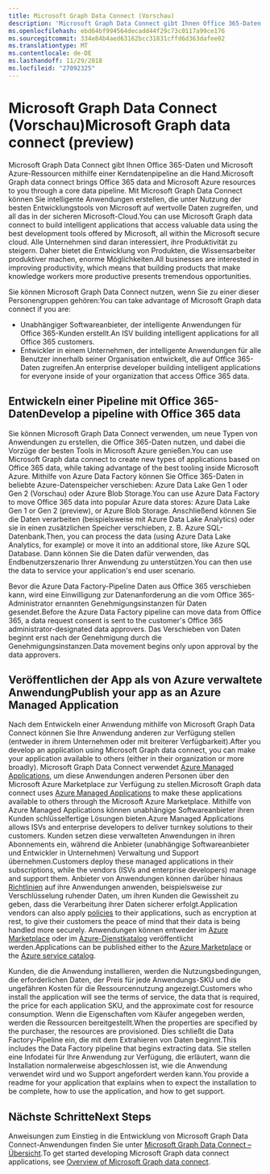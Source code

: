 ```yaml
---
title: Microsoft Graph Data Connect (Vorschau)
description: 'Microsoft Graph Data Connect gibt Ihnen Office 365-Daten und Microsoft Azure-Ressourcen mithilfe einer Kerndatenpipeline an die Hand. Mit Microsoft Graph Data Connect können Sie intelligente Anwendungen erstellen, die unter Nutzung der besten Entwicklungstools von Microsoft auf wertvolle Daten zugreifen, und all das in der sicheren Microsoft-Cloud. Alle Unternehmen sind daran interessiert, ihre Produktivität zu steigern. Daher bietet die Entwicklung von Produkten, die Wissensarbeiter produktiver machen, enorme Möglichkeiten. '
ms.openlocfilehash: ebd64bf994564decadd44f29c73c0117a99ce176
ms.sourcegitcommit: 334e84b4aed63162bcc31831cffd6d363dafee02
ms.translationtype: MT
ms.contentlocale: de-DE
ms.lasthandoff: 11/29/2018
ms.locfileid: "27092325"
---
```

# <a name="microsoft-graph-data-connect-preview"></a><span data-ttu-id="bba84-105">Microsoft Graph Data Connect (Vorschau)</span><span class="sxs-lookup"><span data-stu-id="bba84-105">Microsoft Graph data connect (preview)</span></span>

<span data-ttu-id="bba84-106">Microsoft Graph Data Connect gibt Ihnen Office 365-Daten und Microsoft Azure-Ressourcen mithilfe einer Kerndatenpipeline an die Hand.</span><span class="sxs-lookup"><span data-stu-id="bba84-106">Microsoft Graph data connect brings Office 365 data and Microsoft Azure resources to you through a core data pipeline.</span></span> <span data-ttu-id="bba84-107">Mit Microsoft Graph Data Connect können Sie intelligente Anwendungen erstellen, die unter Nutzung der besten Entwicklungstools von Microsoft auf wertvolle Daten zugreifen, und all das in der sicheren Microsoft-Cloud.</span><span class="sxs-lookup"><span data-stu-id="bba84-107">You can use Microsoft Graph data connect to build intelligent applications that access valuable data using the best development tools offered by Microsoft, all within the Microsoft secure cloud.</span></span> <span data-ttu-id="bba84-108">Alle Unternehmen sind daran interessiert, ihre Produktivität zu steigern. Daher bietet die Entwicklung von Produkten, die Wissensarbeiter produktiver machen, enorme Möglichkeiten.</span><span class="sxs-lookup"><span data-stu-id="bba84-108">All businesses are interested in improving productivity, which means that building products that make knowledge workers more productive presents tremendous opportunities.</span></span> 

<span data-ttu-id="bba84-109">Sie können Microsoft Graph Data Connect nutzen, wenn Sie zu einer dieser Personengruppen gehören:</span><span class="sxs-lookup"><span data-stu-id="bba84-109">You can take advantage of Microsoft Graph data connect if you are:</span></span>

- <span data-ttu-id="bba84-110">Unabhängiger Softwareanbieter, der intelligente Anwendungen für Office 365-Kunden erstellt.</span><span class="sxs-lookup"><span data-stu-id="bba84-110">An ISV building intelligent applications for all Office 365 customers.</span></span>
- <span data-ttu-id="bba84-111">Entwickler in einem Unternehmen, der intelligente Anwendungen für alle Benutzer innerhalb seiner Organisation entwickelt, die auf Office 365-Daten zugreifen.</span><span class="sxs-lookup"><span data-stu-id="bba84-111">An enterprise developer building intelligent applications for everyone inside of your organization that access Office 365 data.</span></span>

## <a name="develop-a-pipeline-with-office-365-data"></a><span data-ttu-id="bba84-112">Entwickeln einer Pipeline mit Office 365-Daten</span><span class="sxs-lookup"><span data-stu-id="bba84-112">Develop a pipeline with Office 365 data</span></span>
<span data-ttu-id="bba84-113">Sie können Microsoft Graph Data Connect verwenden, um neue Typen von Anwendungen zu erstellen, die Office 365-Daten nutzen, und dabei die Vorzüge der besten Tools in Microsoft Azure genießen.</span><span class="sxs-lookup"><span data-stu-id="bba84-113">You can use Microsoft Graph data connect to create new types of applications based on Office 365 data, while taking advantage of the best tooling inside Microsoft Azure.</span></span> <span data-ttu-id="bba84-114">Mithilfe von Azure Data Factory können Sie Office 365-Daten in beliebte Azure-Datenspeicher verschieben: Azure Data Lake Gen 1 oder Gen 2 (Vorschau) oder Azure Blob Storage.</span><span class="sxs-lookup"><span data-stu-id="bba84-114">You can use Azure Data Factory to move Office 365 data into popular Azure data stores: Azure Data Lake Gen 1 or Gen 2 (preview), or Azure Blob Storage.</span></span> <span data-ttu-id="bba84-115">Anschließend können Sie die Daten verarbeiten (beispielsweise mit Azure Data Lake Analytics) oder sie in einen zusätzlichen Speicher verschieben, z. B. Azure SQL-Datenbank.</span><span class="sxs-lookup"><span data-stu-id="bba84-115">Then, you can process the data (using Azure Data Lake Analytics, for example) or move it into an additional store, like Azure SQL Database.</span></span> <span data-ttu-id="bba84-116">Dann können Sie die Daten dafür verwenden, das Endbenutzerszenario Ihrer Anwendung zu unterstützen.</span><span class="sxs-lookup"><span data-stu-id="bba84-116">You can then use the data to service your application's end user scenario.</span></span>

<span data-ttu-id="bba84-117">Bevor die Azure Data Factory-Pipeline Daten aus Office 365 verschieben kann, wird eine Einwilligung zur Datenanforderung an die vom Office 365-Administrator ernannten Genehmigungsinstanzen für Daten gesendet.</span><span class="sxs-lookup"><span data-stu-id="bba84-117">Before the Azure Data Factory pipeline can move data from Office 365, a data request consent is sent to the customer's Office 365 administrator-designated data approvers.</span></span> <span data-ttu-id="bba84-118">Das Verschieben von Daten beginnt erst nach der Genehmigung durch die Genehmigungsinstanzen.</span><span class="sxs-lookup"><span data-stu-id="bba84-118">Data movement begins only upon approval by the data approvers.</span></span>

## <a name="publish-your-app-as-an-azure-managed-application"></a><span data-ttu-id="bba84-119">Veröffentlichen der App als von Azure verwaltete Anwendung</span><span class="sxs-lookup"><span data-stu-id="bba84-119">Publish your app as an Azure Managed Application</span></span>
<span data-ttu-id="bba84-120">Nach dem Entwickeln einer Anwendung mithilfe von Microsoft Graph Data Connect können Sie Ihre Anwendung anderen zur Verfügung stellen (entweder in ihrem Unternehmen oder mit breiterer Verfügbarkeit).</span><span class="sxs-lookup"><span data-stu-id="bba84-120">After you develop an application using Microsoft Graph data connect, you can make your application available to others (either in their organization or more broadly).</span></span> <span data-ttu-id="bba84-121">Microsoft Graph Data Connect verwendet [Azure Managed Applications](https://docs.microsoft.com/de-DE/azure/managed-applications/overview), um diese Anwendungen anderen Personen über den Microsoft Azure Marketplace zur Verfügung zu stellen.</span><span class="sxs-lookup"><span data-stu-id="bba84-121">Microsoft Graph data connect uses [Azure Managed Applications](https://docs.microsoft.com/de-DE/azure/managed-applications/overview) to make these applications available to others through the Microsoft Azure Marketplace.</span></span> <span data-ttu-id="bba84-122">Mithilfe von Azure Managed Applications können unabhängige Softwareanbieter ihren Kunden schlüsselfertige Lösungen bieten.</span><span class="sxs-lookup"><span data-stu-id="bba84-122">Azure Managed Applications allows ISVs and enterprise developers to deliver turnkey solutions to their customers.</span></span> <span data-ttu-id="bba84-123">Kunden setzen diese verwalteten Anwendungen in ihren Abonnements ein, während die Anbieter (unabhängige Softwareanbieter und Entwickler in Unternehmen) Verwaltung und Support übernehmen.</span><span class="sxs-lookup"><span data-stu-id="bba84-123">Customers deploy these managed applications in their subscriptions, while the vendors (ISVs and enterprise developers) manage and support them.</span></span> <span data-ttu-id="bba84-124">Anbieter von Anwendungen können darüber hinaus [Richtlinien](https://docs.microsoft.com/de-DE/azure/managed-applications/overview#azure-policy) auf ihre Anwendungen anwenden, beispielsweise zur Verschlüsselung ruhender Daten, um ihren Kunden die Gewissheit zu geben, dass die Verarbeitung ihrer Daten sicherer erfolgt.</span><span class="sxs-lookup"><span data-stu-id="bba84-124">Application vendors can also apply [policies](https://docs.microsoft.com/de-DE/azure/managed-applications/overview#azure-policy) to their applications, such as encryption at rest, to give their customers the peace of mind that their data is being handled more securely.</span></span> <span data-ttu-id="bba84-125">Anwendungen können entweder im [Azure Marketplace](https://docs.microsoft.com/de-DE/azure/managed-applications/publish-marketplace-app) oder im [Azure-Dienstkatalog](https://docs.microsoft.com/de-DE/azure/managed-applications/publish-service-catalog-app) veröffentlicht werden.</span><span class="sxs-lookup"><span data-stu-id="bba84-125">Applications can be published either to the [Azure Marketplace](https://docs.microsoft.com/de-DE/azure/managed-applications/publish-marketplace-app) or the [Azure service catalog](https://docs.microsoft.com/de-DE/azure/managed-applications/publish-service-catalog-app).</span></span>

<span data-ttu-id="bba84-126">Kunden, die die Anwendung installieren, werden die Nutzungsbedingungen, die erforderlichen Daten, der Preis für jede Anwendungs-SKU und die ungefähren Kosten für die Ressourcennutzung angezeigt.</span><span class="sxs-lookup"><span data-stu-id="bba84-126">Customers who install the application will see the terms of service, the data that is required, the price for each application SKU, and the approximate cost for resource consumption.</span></span> <span data-ttu-id="bba84-127">Wenn die Eigenschaften vom Käufer angegeben werden, werden die Ressourcen bereitgestellt.</span><span class="sxs-lookup"><span data-stu-id="bba84-127">When the properties are specified by the purchaser, the resources are provisioned.</span></span> <span data-ttu-id="bba84-128">Dies schließt die Data Factory-Pipeline ein, die mit dem Extrahieren von Daten beginnt.</span><span class="sxs-lookup"><span data-stu-id="bba84-128">This includes the Data Factory pipeline that begins extracting data.</span></span> <span data-ttu-id="bba84-129">Sie stellen eine Infodatei für Ihre Anwendung zur Verfügung, die erläutert, wann die Installation normalerweise abgeschlossen ist, wie die Anwendung verwendet wird und wo Support angefordert werden kann.</span><span class="sxs-lookup"><span data-stu-id="bba84-129">You provide a readme for your application that explains when to expect the installation to be complete, how to use the application, and how to get support.</span></span>

## <a name="next-steps"></a><span data-ttu-id="bba84-130">Nächste Schritte</span><span class="sxs-lookup"><span data-stu-id="bba84-130">Next Steps</span></span> 
<span data-ttu-id="bba84-131">Anweisungen zum Einstieg in die Entwicklung von Microsoft Graph Data Connect-Anwendungen finden Sie unter [Microsoft Graph Data Connect – Übersicht](data-connect-concept-overview.md).</span><span class="sxs-lookup"><span data-stu-id="bba84-131">To get started developing Microsoft Graph data connect applications, see [Overview of Microsoft Graph data connect](data-connect-concept-overview.md).</span></span>
